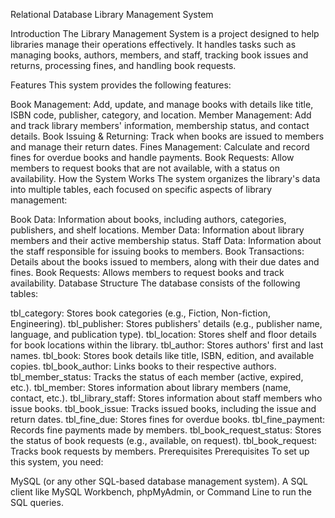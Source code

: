Relational Database Library Management System 

Introduction
The Library Management System is a project designed to help libraries manage their operations effectively. It handles tasks such as managing books, authors, members, and staff, tracking book issues and returns, processing fines, and handling book requests.

Features
This system provides the following features:

Book Management: Add, update, and manage books with details like title, ISBN code, publisher, category, and location.
Member Management: Add and track library members' information, membership status, and contact details.
Book Issuing & Returning: Track when books are issued to members and manage their return dates.
Fines Management: Calculate and record fines for overdue books and handle payments.
Book Requests: Allow members to request books that are not available, with a status on availability.
How the System Works
The system organizes the library's data into multiple tables, each focused on specific aspects of library management:

Book Data: Information about books, including authors, categories, publishers, and shelf locations.
Member Data: Information about library members and their active membership status.
Staff Data: Information about the staff responsible for issuing books to members.
Book Transactions: Details about the books issued to members, along with their due dates and fines.
Book Requests: Allows members to request books and track availability.
Database Structure
The database consists of the following tables:

tbl_category: Stores book categories (e.g., Fiction, Non-fiction, Engineering).
tbl_publisher: Stores publishers' details (e.g., publisher name, language, and publication type).
tbl_location: Stores shelf and floor details for book locations within the library.
tbl_author: Stores authors' first and last names.
tbl_book: Stores book details like title, ISBN, edition, and available copies.
tbl_book_author: Links books to their respective authors.
tbl_member_status: Tracks the status of each member (active, expired, etc.).
tbl_member: Stores information about library members (name, contact, etc.).
tbl_library_staff: Stores information about staff members who issue books.
tbl_book_issue: Tracks issued books, including the issue and return dates.
tbl_fine_due: Stores fines for overdue books.
tbl_fine_payment: Records fine payments made by members.
tbl_book_request_status: Stores the status of book requests (e.g., available, on request).
tbl_book_request: Tracks book requests by members.
Prerequisites
Prerequisites
To set up this system, you need:

MySQL (or any other SQL-based database management system).
A SQL client like MySQL Workbench, phpMyAdmin, or Command Line to run the SQL queries.

